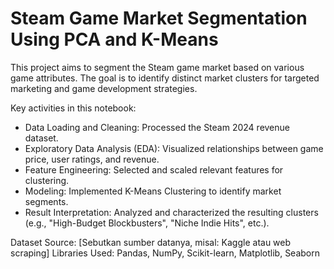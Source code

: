 # Steam Game Market Segmentation Using PCA and K-Means
This project aims to segment the Steam game market based on various game attributes. The goal is to identify distinct market clusters for targeted marketing and game development strategies.

Key activities in this notebook:
- Data Loading and Cleaning: Processed the Steam 2024 revenue dataset.
- Exploratory Data Analysis (EDA): Visualized relationships between game price, user ratings, and revenue.
- Feature Engineering: Selected and scaled relevant features for clustering.
- Modeling: Implemented K-Means Clustering to identify market segments.
- Result Interpretation: Analyzed and characterized the resulting clusters (e.g., "High-Budget Blockbusters", "Niche Indie Hits", etc.).

Dataset Source: [Sebutkan sumber datanya, misal: Kaggle atau web scraping]
Libraries Used: Pandas, NumPy, Scikit-learn, Matplotlib, Seaborn
